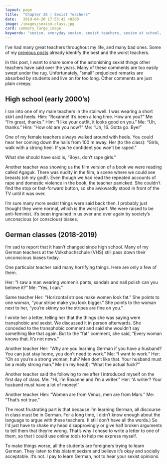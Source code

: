 ```yaml
---
layout: page
title:  "Chapter 26 | Sexist Teachers"
date:   2019-04-20 17:55:42 +0200
image: /images/sexism-class.jpg
card: summary_large_image
keywords: "sexism, everyday sexism, sexist teachers, sexism at school, learned sexism, unconcious bias"
---
```

I’ve had many great teachers throughout my life, and many bad ones. Some of my [previous posts](https://www.evulving.com/2018/12/13/throw-like-a-kid.html) already identify the best and the worst teachers.

In this post, I want to share some of the astonishing sexist things other teachers have said over the years. Many of these comments are too easily swept under the rug. Unfortunately, “small” prejudiced remarks are absorbed by students and live on for too long. Other comments are just plain creepy.

## High school (early 2000’s)
I ran into one of my male teachers in the stairwell. I was wearing a short skirt and heels.
Him: “Roxanne! It’s been a long time. How are you?”
Me: “I’m great, thanks.”
Him: “I like your outfit, it looks good on you.”
Me: “Uh, thanks.”
Him: “How old are you now?”
Me: “Uh, 16. Gotta go. Bye!”

One of my female teachers always walked around with heels. You could hear her coming down the halls from 100 m away.
Her (to the class): “Girls, walk with a strong heel. If you’re confident you won’t be raped.”

What she should have said is, “Boys, don’t rape girls.”

Another teacher was showing us the film version of a book we were reading called Agaguk. There was nudity in the film, a scene where we could see breasts (oh my god!). Even though we had read the repeated accounts of rape and domestic violence in the book, the teacher panicked. She couldn’t find the stop or fast-forward button, so she awkwardly stood in front of the TV until it was over.

I’m sure many more sexist things were said back then. I probably just thought they were normal, which is the worst part. We were raised to be anti-feminist. It’s been ingrained in us over and over again by society’s unconscious (or conscious) biases.

## German classes (2018-2019)
I’m sad to report that it hasn’t changed since high school. Many of my German teachers at the Volkshochschule (VHS) still pass down their unconscious biases today.

One particular teacher said many horrifying things. Here are only a few of them.

Her: “I saw a man wearing women’s pants, sandals and nail polish can you believe it?”
Me: “Yes, I can.”

Same teacher
Her: “Horizontal stripes make women look fat.” She points to one woman, “your stripe make you look bigger.” She points to the woman next to her, “you’re skinny so the stripes are fine on you.”

I wrote her a letter, telling her that the things she was saying were transphobic and sexist. We discussed it in person afterwards. She conceded to the transphobic comment and said she wouldn’t say something like that again. But to the “fat” comment, she said, “Every woman knows that. It’s not news.”

Another teacher
Her: “Why are you learning German if you have a husband? You can just stay home, you don’t need to work.”
Me: “I want to work.”
Her: “Oh so you’re a strong woman, huh? Men don’t like that. Your husband must be a really strong man.”
Me (in my head): “What the actual fuck?”

Another teacher said the following to me after I introduced myself on the first day of class.
Me: “Hi, I’m Roxanne and I’m a writer.”
Her: “A writer? Your husband must have a lot of money!”

Another teacher
Him: “Women are from Venus, men are from Mars.”
Me: “That’s not true.”

The most frustrating part is that because I’m learning German, all discourse in class must be in German. For a long time, I didn’t know enough about the language to argue with these teachers. (I still don't have all the words.) So I'd just have to shake my head disapprovingly or give half broken arguments to tell them that they’re wrong. That’s why I chose to write a letter to one of them, so that I could use online tools to help me express myself.

To make things worse, all the students are foreigners trying to learn German. They listen to this blatant sexism and believe it’s okay and socially acceptable. It’s not. I pay to learn German, not to hear your sexist opinions.
